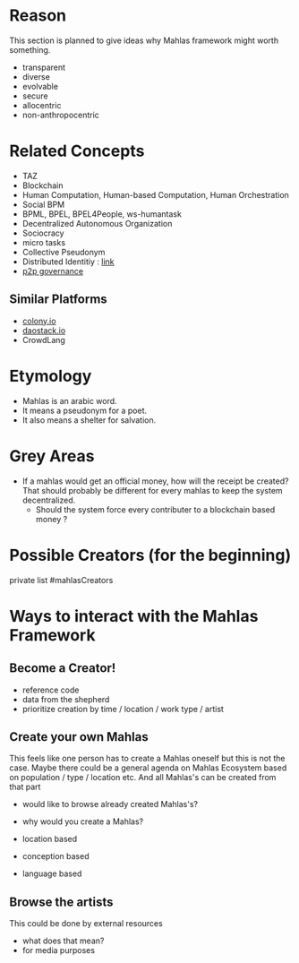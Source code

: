 # Reason

This section is planned to give ideas why Mahlas framework might worth something.

* transparent
* diverse
* evolvable
* secure
* allocentric
* non-anthropocentric

# Related Concepts

* TAZ
* Blockchain
* Human Computation, Human-based Computation, Human Orchestration
* Social BPM
* BPML, BPEL, BPEL4People, ws-humantask 
* Decentralized Autonomous Organization
* Sociocracy
* micro tasks
* Collective Pseudonym
* Distributed Identitiy : [link](https://aa.httpdot.net/)
* [p2p governance](http://wiki.p2pfoundation.net/Category:Peergovernance)

## Similar Platforms

* [colony.io](http://colony.io)
* [daostack.io](https://daostack.io/)
* CrowdLang 

# Etymology

* Mahlas is an arabic word.
* It means a pseudonym for a poet.
* It also means a shelter for salvation.

# Grey Areas

* If a mahlas would get an official money, how will the receipt be created? That should probably be different for every mahlas to keep the system decentralized.
  * Should the system force every contributer to a blockchain based money ?

# Possible Creators (for the beginning)

private list #mahlasCreators

# Ways to interact with the Mahlas Framework

## Become a Creator!
* reference code
* data from the shepherd
* prioritize creation by time / location / work type / artist

## Create your own Mahlas

This feels like one person has to create a Mahlas oneself but this is not the case. Maybe there could be a general agenda on Mahlas Ecosystem based on population / type / location etc. And all Mahlas's can be created from that part

* would like to browse already created Mahlas's?
* why would you create a Mahlas?

* location based
* conception based
* language based

## Browse the artists 

This could be done by external resources

* what does that mean?
* for media purposes
